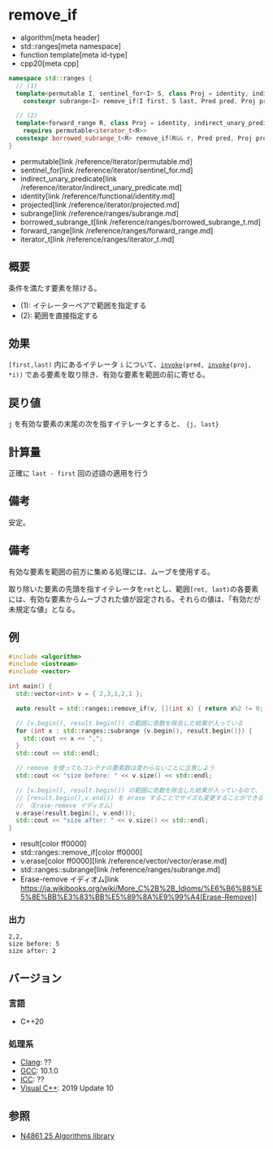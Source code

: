 # remove_if
* algorithm[meta header]
* std::ranges[meta namespace]
* function template[meta id-type]
* cpp20[meta cpp]

```cpp
namespace std::ranges {
  // (1)
  template<permutable I, sentinel_for<I> S, class Proj = identity, indirect_unary_predicate<projected<I, Proj>> Pred>
    constexpr subrange<I> remove_if(I first, S last, Pred pred, Proj proj = {});

  // (2)
  template<forward_range R, class Proj = identity, indirect_unary_predicate<projected<iterator_t<R>, Proj>> Pred>
    requires permutable<iterator_t<R>>
  constexpr borrowed_subrange_t<R> remove_if(R&& r, Pred pred, Proj proj = {});
}
```
* permutable[link /reference/iterator/permutable.md]
* sentinel_for[link /reference/iterator/sentinel_for.md]
* indirect_unary_predicate[link /reference/iterator/indirect_unary_predicate.md]
* identity[link /reference/functional/identity.md]
* projected[link /reference/iterator/projected.md]
* subrange[link /reference/ranges/subrange.md]
* borrowed_subrange_t[link /reference/ranges/borrowed_subrange_t.md]
* forward_range[link /reference/ranges/forward_range.md]
* iterator_t[link /reference/ranges/iterator_t.md]


## 概要
条件を満たす要素を除ける。

* (1): イテレーターペアで範囲を指定する
* (2): 範囲を直接指定する


## 効果
`[first,last)` 内にあるイテレータ `i` について、[`invoke`](/reference/functional/invoke.md)`(pred, `[`invoke`](/reference/functional/invoke.md)`(proj, *i))` である要素を取り除き、有効な要素を範囲の前に寄せる。


## 戻り値
`j` を有効な要素の末尾の次を指すイテレータとすると、 `{j, last}`


## 計算量
正確に `last - first` 回の述語の適用を行う


## 備考
安定。


## 備考
有効な要素を範囲の前方に集める処理には、ムーブを使用する。

取り除いた要素の先頭を指すイテレータを`ret`とし、範囲`[ret, last)`の各要素には、有効な要素からムーブされた値が設定される。それらの値は、「有効だが未規定な値」となる。


## 例
```cpp example
#include <algorithm>
#include <iostream>
#include <vector>

int main() {
  std::vector<int> v = { 2,3,1,2,1 };

  auto result = std::ranges::remove_if(v, [](int x) { return x%2 != 0; });

  // [v.begin(), result.begin()) の範囲に奇数を除去した結果が入っている
  for (int x : std::ranges::subrange {v.begin(), result.begin()}) {
    std::cout << x << ",";
  }
  std::cout << std::endl;

  // remove を使ってもコンテナの要素数は変わらないことに注意しよう
  std::cout << "size before: " << v.size() << std::endl;

  // [v.begin(), result.begin()) の範囲に奇数を除去した結果が入っているので、
  // [result.begin(),v.end()) を erase することでサイズも変更することができる
  // （Erase-remove イディオム）
  v.erase(result.begin(), v.end());
  std::cout << "size after: " << v.size() << std::endl;
}
```
* result[color ff0000]
* std::ranges::remove_if[color ff0000]
* v.erase[color ff0000][link /reference/vector/vector/erase.md]
* std::ranges::subrange[link /reference/ranges/subrange.md]
* Erase-remove イディオム[link https://ja.wikibooks.org/wiki/More_C%2B%2B_Idioms/%E6%B6%88%E5%8E%BB%E3%83%BB%E5%89%8A%E9%99%A4(Erase-Remove)]

### 出力
```
2,2,
size before: 5
size after: 2
```

## バージョン
### 言語
- C++20

### 処理系
- [Clang](/implementation.md#clang): ??
- [GCC](/implementation.md#gcc): 10.1.0
- [ICC](/implementation.md#icc): ??
- [Visual C++](/implementation.md#visual_cpp): 2019 Update 10

## 参照
- [N4861 25 Algorithms library](https://timsong-cpp.github.io/cppwp/n4861/algorithms)
